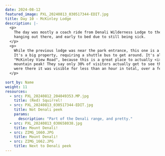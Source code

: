 ```yaml
---
date: 2024-08-12
featured_image: PXL_20240813_030517344-EDIT.jpg
title: Day 10 - McKinley Lodge
description: |-
  <p>
    The day was mostly a coach ride from Denali Wilderness Lodge to the McKinley Princess Wilderness Lodge,
    hanging out there, and early to bed due to still being sick.
  </p>
  <p>
    While the previous lodge was near the park entrance, this one is a bit out in the middle of nowhere!
    It's a big property, requiring a shuttle bus to get around. It's also on a street aptly named
    "McKinley View Road", because this is a great place to actually <i>see</i> the Denali (formerly McKinley)
    mountain peak! They say only 30% of visitors actually get to see the mountain. Indeed, in the two days we
    were there it was visible for less than an hour in total, over a few times the peek peaked out.
  </p>
  
sort_by: Name
weight: 11
resources:
  - src: PXL_20240812_204049353.MP.jpg
    title: (Red) Squirrel!
  - src: PXL_20240813_030517344-EDIT.jpg
    title: Not Denali peek
    params:
      description: "Part of the Denali range, and pretty."
  - src: PXL_20240813_030658038.jpg
    title: Mount Denali!
  - src: ZIMG_1660.JPG
    title: Mount Denali!
  - src: ZIMG_1662.JPG
    title: Next to Denali peek
---
```


